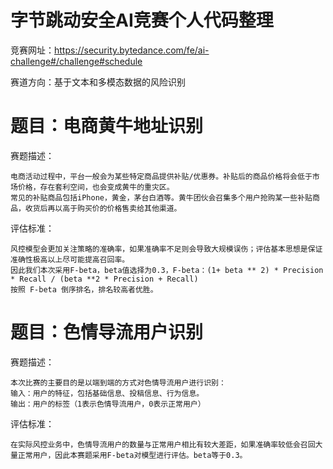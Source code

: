 # 字节跳动安全AI竞赛个人代码整理
竞赛网址：https://security.bytedance.com/fe/ai-challenge#/challenge#schedule

赛道方向：基于文本和多模态数据的风险识别

# 题目：电商黄牛地址识别
赛题描述：

    电商活动过程中，平台一般会为某些特定商品提供补贴/优惠券。补贴后的商品价格将会低于市场价格，存在套利空间，也会变成黄牛的重灾区。
    常见的补贴商品包括iPhone，黄金，茅台白酒等。黄牛团伙会召集多个用户抢购某一些补贴商品，收货后再以高于购买价的价格售卖给其他渠道。

评估标准：

    风控模型会更加关注策略的准确率，如果准确率不足则会导致大规模误伤；评估基本思想是保证准确性极高以上尽可能提高召回率。
    因此我们本次采用F-beta，beta值选择为0.3，F-beta：(1+ beta ** 2) * Precision * Recall / (beta **2 * Precision + Recall)  
    按照 F-beta 倒序排名，排名较高者优胜。
    
# 题目：色情导流用户识别
赛题描述：

    本次比赛的主要目的是以端到端的方式对色情导流用户进行识别：
    输入：用户的特征，包括基础信息、投稿信息、行为信息。
    输出：用户的标签（1表示色情导流用户，0表示正常用户）

评估标准：

    在实际风控业务中，色情导流用户的数量与正常用户相比有较大差距，如果准确率较低会召回大量正常用户，因此本赛题采用F-beta对模型进行评估。beta等于0.3。

